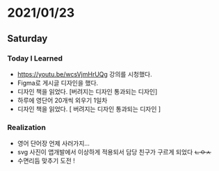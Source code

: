 # 2021/01/23

## Saturday

### Today I Learned

* https://youtu.be/wcsVjmHrUQg 강의를 시청했다.
* Figma로 게시글 디자인을 했다.
* 디자인 책을 읽었다. [버려지는 디자인 통과되는 디자인]
* 하루에 영단어 20개씩 외우기 1일차
* 디자인 책을 읽었다. [ 버려지는 디자인 통과되는 디자인 ]


### Realization

* 영어 단어장 언제 사러가지...
* svg 사진이 앱개발에서 이상하게 적용되서 담당 친구가 구르게 되었다 ~~ㄴㅇㅅ~~
* 수면리듬 맞추기 도전 !
